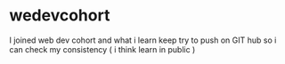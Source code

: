 # wedevcohort
I joined web dev cohort and what i learn keep try to push on GIT hub so i can check my consistency ( i think learn in public )
